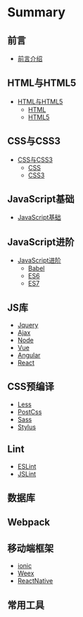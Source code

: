# Summary

## 前言

* [前言介绍](README.md)

## HTML与HTML5

* [HTML与HTML5](document/html.md)
    * [HTML](document/html/html.md)
    * [HTML5](document/html/html5.md)

## CSS与CSS3

* [CSS与CSS3](document/css.md)
    * [CSS](document/html/css.md)
    * [CSS3](document/html/css3.md)
    
## JavaScript基础

* [JavaScript基础]()

## JavaScript进阶

* [JavaScript进阶]()
    * [Babel]()
    * [ES6]()
    * [ES7]()

## JS库

* [Jquery]()
* [Ajax]()
* [Node]()
* [Vue]()
* [Angular]()
* [React]()

## CSS预编译

* [Less]()
* [PostCss]()
* [Sass]()
* [Stylus]()

## Lint

* [ESLint]()
* [JSLint]()

## 数据库

## Webpack

## 移动端框架

* [ionic]()
* [Weex]()
* [ReactNative]()

## 常用工具


